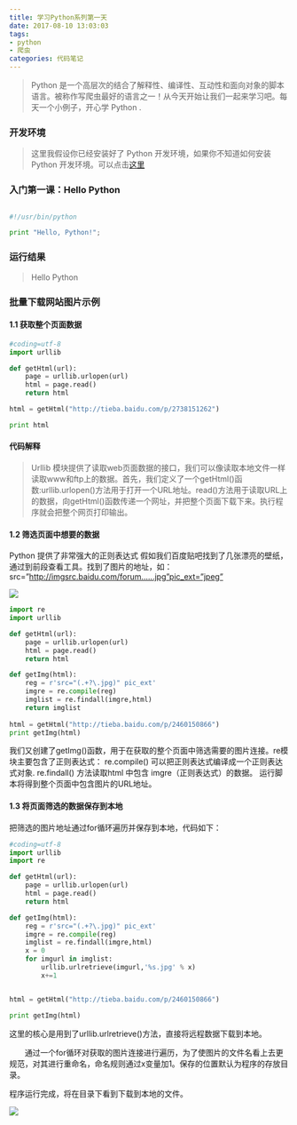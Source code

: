 ```yaml
---
title: 学习Python系列第一天
date: 2017-08-10 13:03:03
tags:
- python
- 爬虫
categories: 代码笔记
---
```


> Python 是一个高层次的结合了解释性、编译性、互动性和面向对象的脚本语言。被称作写爬虫最好的语言之一！从今天开始让我们一起来学习吧。每天一个小例子，开心学 Python .

### 开发环境

> 这里我假设你已经安装好了 Python 开发环境，如果你不知道如何安装Python 开发环境。可以点击[这里](http://www.runoob.com/python/python-install.html)


### 入门第一课：Hello Python

```python

#!/usr/bin/python

print "Hello, Python!";
```
### 运行结果

> Hello Python

### 批量下载网站图片示例

#### 1.1 获取整个页面数据
```python
#coding=utf-8
import urllib

def getHtml(url):
    page = urllib.urlopen(url)
    html = page.read()
    return html

html = getHtml("http://tieba.baidu.com/p/2738151262")

print html
```

#### 代码解释
> Urllib 模块提供了读取web页面数据的接口，我们可以像读取本地文件一样读取www和ftp上的数据。首先，我们定义了一个getHtml()函数:urllib.urlopen()方法用于打开一个URL地址。read()方法用于读取URL上的数据，向getHtml()函数传递一个网址，并把整个页面下载下来。执行程序就会把整个网页打印输出。

#### 1.2 筛选页面中想要的数据
Python 提供了非常强大的正则表达式
假如我们百度贴吧找到了几张漂亮的壁纸，通过到前段查看工具。找到了图片的地址，如：src=”http://imgsrc.baidu.com/forum......jpg”pic_ext=”jpeg”

![](http://images.cnitblog.com/i/311516/201403/020013141657112.png)

```python
import re
import urllib

def getHtml(url):
    page = urllib.urlopen(url)
    html = page.read()
    return html

def getImg(html):
    reg = r'src="(.+?\.jpg)" pic_ext'
    imgre = re.compile(reg)
    imglist = re.findall(imgre,html)
    return imglist      
   
html = getHtml("http://tieba.baidu.com/p/2460150866")
print getImg(html)
```

我们又创建了getImg()函数，用于在获取的整个页面中筛选需要的图片连接。re模块主要包含了正则表达式：
re.compile() 可以把正则表达式编译成一个正则表达式对象.
re.findall() 方法读取html 中包含 imgre（正则表达式）的数据。
运行脚本将得到整个页面中包含图片的URL地址。

#### 1.3 将页面筛选的数据保存到本地

把筛选的图片地址通过for循环遍历并保存到本地，代码如下：

```python
#coding=utf-8
import urllib
import re

def getHtml(url):
    page = urllib.urlopen(url)
    html = page.read()
    return html

def getImg(html):
    reg = r'src="(.+?\.jpg)" pic_ext'
    imgre = re.compile(reg)
    imglist = re.findall(imgre,html)
    x = 0
    for imgurl in imglist:
        urllib.urlretrieve(imgurl,'%s.jpg' % x)
        x+=1


html = getHtml("http://tieba.baidu.com/p/2460150866")

print getImg(html)
```
这里的核心是用到了urllib.urlretrieve()方法，直接将远程数据下载到本地。

　　通过一个for循环对获取的图片连接进行遍历，为了使图片的文件名看上去更规范，对其进行重命名，命名规则通过x变量加1。保存的位置默认为程序的存放目录。

程序运行完成，将在目录下看到下载到本地的文件。


![](http://images.cnitblog.com/i/311516/201403/020014265548094.png)



